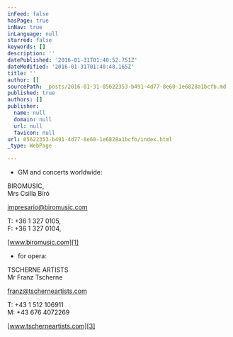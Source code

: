 ```yaml
---
inFeed: false
hasPage: true
inNav: true
inLanguage: null
starred: false
keywords: []
description: ''
datePublished: '2016-01-31T01:40:52.751Z'
dateModified: '2016-01-31T01:40:48.165Z'
title: ''
author: []
sourcePath: _posts/2016-01-31-05622353-b491-4d77-8e60-1e6828a1bcfb.md
published: true
authors: []
publisher:
  name: null
  domain: null
  url: null
  favicon: null
url: 05622353-b491-4d77-8e60-1e6828a1bcfb/index.html
_type: WebPage

---
```

* GM and concerts worldwide:

BIROMUSIC,   
Mrs Csilla Bíró 

[impresario@biromusic.com][0]

T: +36 1 327 0105,   
F: +36 1 327 0104, 

[www.biromusic.com][1]

[][1]

* for opera:

TSCHERNE ARTISTS  
Mr Franz Tscherne

[franz@tscherneartists.com][2]

T: +43 1 512 106911  
M: +43 676 4072269

[www.tscherneartists.com][3]

[0]: mailto:impresario@biromusic.com?subject=Christian%20Schumann "mailto:impresario@biromusic.com?subject=Christian Schumann"
[1]: http://biromusic.com/eng/muveszek/christian-schumann-en/ "http://biromusic.com/eng/muveszek/christian-schumann-en/"
[2]: mailto:franz@tscherneartists.com?subject=Christian%20Schumann "mailto:franz@tscherneartists.com?subject=Christian Schumann"
[3]: http://tscherneartists.com/schumann_christian.html "http://tscherneartists.com/schumann_christian.html"